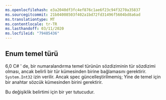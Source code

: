 ```yaml
---
ms.openlocfilehash: e3a2040df3fc4ef876c1ae6f23c94f3270a35837
ms.sourcegitcommit: 21b04008503f402a1bd72fd31496f5604bd8a6ad
ms.translationtype: MT
ms.contentlocale: tr-TR
ms.lasthandoff: 03/11/2020
ms.locfileid: "79485436"
---
```

## <a name="enum-base-type"></a>Enum temel türü

6,0 C# ' de, bir numaralandırma temel türünün sözdiziminin tür sözdizimi olması, ancak belirli bir tür kümesinden birine bağlamasını gerektirir. `System.Int32` izin verilir. Ancak spec güncelleştirilmemiş; Yine de temel için bir anahtar sözcük kümesinden birini gerektirir.

Bu değişiklik belirtimi için bir yer tutucudur.
